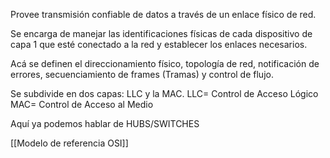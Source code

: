 Provee transmisión confiable de datos a través de un enlace físico de red.

Se encarga de manejar las identificaciones físicas de cada dispositivo de capa 1 que esté conectado a la red y establecer los enlaces necesarios.

Acá se definen el direccionamiento físico, topología de red, notificación de errores, secuenciamiento de frames (Tramas) y control de flujo.

Se subdivide en dos capas: LLC y la MAC. LLC= Control de Acceso Lógico MAC= Control de Acceso al Medio

Aquí ya podemos hablar de HUBS/SWITCHES

[[Modelo de referencia OSI]]